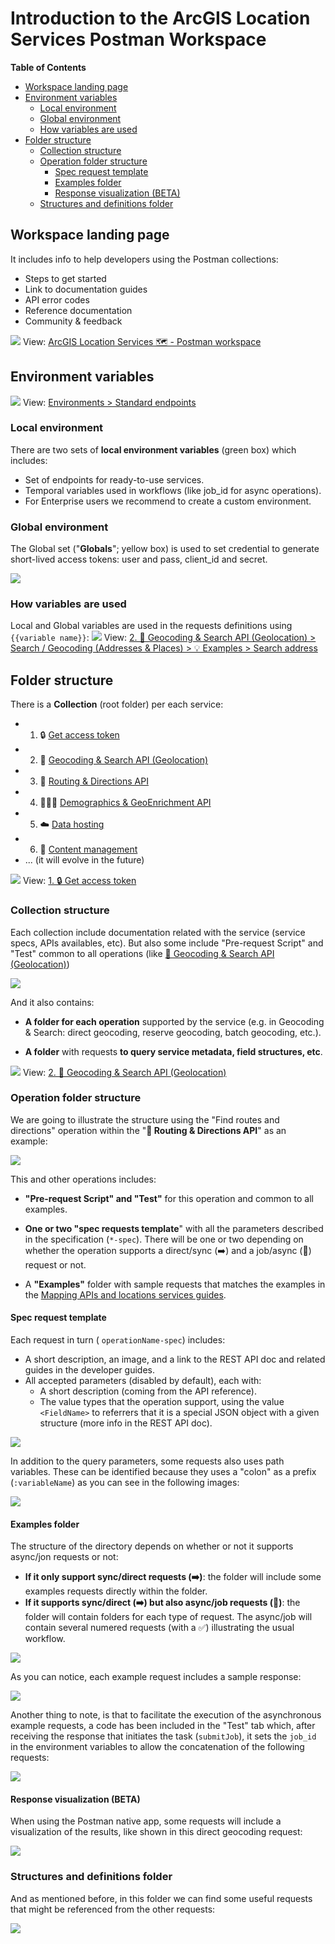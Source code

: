 # Introduction to the ArcGIS Location Services Postman Workspace 

<!-- START doctoc generated TOC please keep comment here to allow auto update -->
<!-- DON'T EDIT THIS SECTION, INSTEAD RE-RUN doctoc TO UPDATE -->
**Table of Contents** 

- [Workspace landing page](#workspace-landing-page)
- [Environment variables](#environment-variables)
  - [Local environment](#local-environment)
  - [Global environment](#global-environment)
  - [How variables are used](#how-variables-are-used)
- [Folder structure](#folder-structure)
  - [Collection structure](#collection-structure)
  - [Operation folder structure](#operation-folder-structure)
    - [Spec request template](#spec-request-template)
    - [Examples folder](#examples-folder)
    - [Response visualization (BETA)](#response-visualization-beta)
  - [Structures and definitions folder](#structures-and-definitions-folder)

<!-- END doctoc generated TOC please keep comment here to allow auto update -->

## Workspace landing page

It includes info to help developers using the Postman collections:

* Steps to get started
* Link to documentation guides
* API error codes
* Reference documentation
* Community & feedback

![](./images/landing.png)
View: [ArcGIS Location Services 🗺️ - Postman workspace](https://www.postman.com/arcgis-developer/workspace/67f6e6f1-326f-4c0e-bcb9-b07c7a343257/overview)


## Environment variables
![](./images/environments.png)
View: [Environments > Standard endpoints](https://www.postman.com/arcgis-developer/workspace/67f6e6f1-326f-4c0e-bcb9-b07c7a343257/environment/15786767-38d606e8-f269-44a4-8934-a53c251f4879)

### Local environment

There are two sets of **local environment variables** (green box) which includes:
* Set of endpoints for ready-to-use services.
* Temporal variables used in workflows (like job_id for async operations).
* For Enterprise users we recommend to create a custom environment.

### Global environment

The Global set ("**Globals**"; yellow box) is used to set credential to generate short-lived access tokens: user and pass, client_id and secret.

![](./images/global-environment.png)

### How variables are used

Local and Global variables are used in the requests definitions using `{{variable name}}`:
![](./images/environments-request.png)
View: [2. 📍 Geocoding & Search API (Geolocation) > Search / Geocoding (Addresses & Places) > 💡 Examples > Search address](https://www.postman.com/arcgis-developer/workspace/67f6e6f1-326f-4c0e-bcb9-b07c7a343257/request/15786767-3c13e739-ad89-496d-9ddd-7746b2335dd0)


## Folder structure

There is a **Collection** (root folder) per each service:

* 1. 🔒  [Get access token](https://www.postman.com/arcgis-developer/workspace/67f6e6f1-326f-4c0e-bcb9-b07c7a343257/collection/15786767-75e3e16c-dd5a-4052-ae8d-2c9682055e8d)
* 2. 📍 [Geocoding & Search API (Geolocation)](https://www.postman.com/arcgis-developer/workspace/67f6e6f1-326f-4c0e-bcb9-b07c7a343257/collection/15786767-53db91ae-9385-4134-9070-1900cd2ea7d5?ctx=documentation)
* 3. 🚙 [Routing & Directions API](https://www.postman.com/arcgis-developer/workspace/67f6e6f1-326f-4c0e-bcb9-b07c7a343257/collection/15786767-43590e06-a693-4e7d-8048-60e4f0459ce9)
* 4. 🧑‍🤝‍🧑 [Demographics & GeoEnrichment API](https://www.postman.com/arcgis-developer/workspace/67f6e6f1-326f-4c0e-bcb9-b07c7a343257/collection/15786767-75ab5421-05a6-405a-8a78-47c3051525b8?ctx=documentation)
* 5. ☁️ [Data hosting](https://www.postman.com/arcgis-developer/workspace/67f6e6f1-326f-4c0e-bcb9-b07c7a343257/collection/18368309-b09b184c-3f9e-46c1-af7d-f976fb3a8b33?ctx=documentation)
* 6. 📁 [Content management](https://www.postman.com/arcgis-developer/workspace/67f6e6f1-326f-4c0e-bcb9-b07c7a343257/collection/18368309-e1811a9d-8e7d-4235-8939-c5a7b66b77f7?ctx=documentation)
* ... (it will evolve in the future)

![](./images/collections-overview.png)
View: [1. 🔒 Get access token](https://www.postman.com/arcgis-developer/workspace/67f6e6f1-326f-4c0e-bcb9-b07c7a343257/collection/15786767-75e3e16c-dd5a-4052-ae8d-2c9682055e8d?ctx=documentation)

### Collection structure

Each collection include documentation related with the service (service specs, APIs availables, etc). But also some include "Pre-request Script" and "Test" common to all operations (like [📍 Geocoding & Search API (Geolocation)](https://www.postman.com/arcgis-developer/workspace/67f6e6f1-326f-4c0e-bcb9-b07c7a343257/collection/15786767-53db91ae-9385-4134-9070-1900cd2ea7d5))

![](./images/collection-doc.png)


And it also contains:

* **A folder for each operation** supported by the service (e.g. in Geocoding & Search: direct geocoding, reserve geocoding, batch geocoding, etc.).

* **A folder** with requests **to query service metadata, field structures, etc**.

![](./images/collection-folders.png)
View: [2. 📍 Geocoding & Search API (Geolocation)](https://www.postman.com/arcgis-developer/workspace/arcgis-location-services/collection/15786767-53db91ae-9385-4134-9070-1900cd2ea7d5?ctx=documentation)

### Operation folder structure

We are going to illustrate the structure using the "Find routes and directions" operation within the "**🚙 Routing & Directions API**" as an example:

![](./images/operations-folder-structure.png)

This and other operations includes:

* **"Pre-request Script" and "Test"** for this operation and common to all examples.

* **One or two "spec requests template**" with all the parameters described in the specification (`*-spec`). There will be one or two depending on whether the operation supports a direct/sync (➡️) and a job/async (🔄) request or not. 

* A **"Examples"** folder with sample requests that matches the examples in the [Mapping APIs and locations services guides](https://developers.arcgis.com/documentation/mapping-apis-and-services/).

#### Spec request template

Each request in turn ( `operationName-spec`) includes:

* A short description, an image, and a link to the REST API doc and related guides in the developer guides.
* All accepted parameters (disabled by default), each with:
  * A short description (coming from the API reference). 
  * The value types that the operation support, using the value `<FieldName>` to referrers that it is a special JSON object with a given structure (more info in the REST API doc).

![](./images/operation-spec.png)

In addition to the query parameters, some requests also uses path variables. These can be identified because they uses a "colon" as a prefix (`:variableName`) as you can see in the following images:

![](./images/path-variables.png)

#### Examples folder

The structure of the directory depends on whether or not it supports async/jon requests or not:

* **If it only support sync/direct requests (➡️)**: the folder will include some examples requests directly within the folder.
* **If it supports sync/direct (➡️) but also async/job requests (🔄)**: the folder will contain folders for each type of request. The async/job will contain several numered requests (with a ✅) illustrating the usual workflow.

![](./images/sync-async-requests.png)

As you can notice, each example request includes a sample response:

![](./images/request-responses.png)
 
Another thing to note, is that to facilitate the execution of the asynchronous example requests, a code has been included in the "Test" tab which, after receiving the response that initiates the task (`submitJob`), it sets the `job_id` in the environment variables to allow the concatenation of the following requests:

![](./images/test-async-request.png)

#### Response visualization (BETA)

When using the Postman native app, some requests will include a visualization of the results, like shown in this direct geocoding request:

![](./images/geocoding-viz.png)

### Structures and definitions folder

And as mentioned before, in this folder we can find some useful requests that might be referenced from the other requests:

![](./images/structures-and-definitions.png)